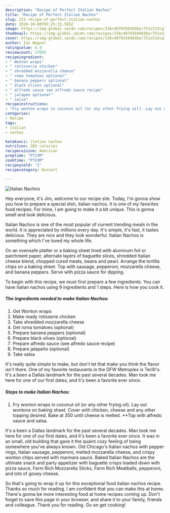 ```yaml
---
description: "Recipe of Perfect Italian Nachos"
title: "Recipe of Perfect Italian Nachos"
slug: 231-recipe-of-perfect-italian-nachos
date: 2020-10-08T05:25:15.565Z
image: https://img-global.cpcdn.com/recipes/236c4070350403be/751x532cq70/italian-nachos-recipe-main-photo.jpg
thumbnail: https://img-global.cpcdn.com/recipes/236c4070350403be/751x532cq70/italian-nachos-recipe-main-photo.jpg
cover: https://img-global.cpcdn.com/recipes/236c4070350403be/751x532cq70/italian-nachos-recipe-main-photo.jpg
author: Ian Wagner
ratingvalue: 4.9
reviewcount: 17055
recipeingredient:
- " Wonton wraps"
- " rotisserie chicken"
- " shredded mozzarella cheese"
- " roma tomatoes optional"
- " banana peppers optional"
- " black olives optional"
- " alfredo sauce see alfredo sauce recipe"
- " jalapeo optional"
- " salsa"
recipeinstructions:
- "Fry wonton wraps in coconut oil (or any other frying oil). Lay out wontons on baking sheet. Cover with chicken, cheese and any other topping desired. Bake at 350 until cheese is melted. **Top with alfredo sauce and salsa."
categories:
- Recipe
tags:
- italian
- nachos

katakunci: italian nachos 
nutrition: 203 calories
recipecuisine: American
preptime: "PT23M"
cooktime: "PT43M"
recipeyield: "2"
recipecategory: Dessert

---
```



![Italian Nachos](https://img-global.cpcdn.com/recipes/236c4070350403be/751x532cq70/italian-nachos-recipe-main-photo.jpg)

Hey everyone, it's Jim, welcome to our recipe site. Today, I'm gonna show you how to prepare a special dish, italian nachos. It is one of my favorites food recipes. For mine, I am going to make it a bit unique. This is gonna smell and look delicious.

Italian Nachos is one of the most popular of current trending meals in the world. It is appreciated by millions every day. It's simple, it's fast, it tastes delicious. They are nice and they look wonderful. Italian Nachos is something which I've loved my whole life.

On an ovensafe platter or a baking sheet lined with aluminum foil or parchment paper, alternate layers of baguette slices, shredded Italian cheese blend, chopped cured meats, beans and pearl. Arrange the tortilla chips on a baking sheet. Top with sausage, pepperoni, mozzarella cheese, and banana peppers. Serve with pizza sauce for dipping.


To begin with this recipe, we must first prepare a few ingredients. You can have italian nachos using 9 ingredients and 1 steps. Here is how you cook it.

<!--inarticleads1-->

##### The ingredients needed to make Italian Nachos:

1. Get  Wonton wraps
1. Make ready  rotisserie chicken
1. Take  shredded mozzarella cheese
1. Get  roma tomatoes (optional)
1. Prepare  banana peppers (optional)
1. Prepare  black olives (optional)
1. Prepare  alfredo sauce (see alfredo sauce recipe)
1. Prepare  jalapeño (optional)
1. Take  salsa


It&#39;s really quite simple to make, but don&#39;t let that make you think the flavor isn&#39;t there. One of my favorite restaurants in the DFW Metroplex is Terilli&#39;s. It&#39;s a been a Dallas landmark for the past several decades. Man took me here for one of our first dates, and it&#39;s been a favorite ever since. 

<!--inarticleads2-->

##### Steps to make Italian Nachos:

1. Fry wonton wraps in coconut oil (or any other frying oil). Lay out wontons on baking sheet. Cover with chicken, cheese and any other topping desired. Bake at 350 until cheese is melted. **Top with alfredo sauce and salsa.


It&#39;s a been a Dallas landmark for the past several decades. Man took me here for one of our first dates, and it&#39;s been a favorite ever since. It was in an small, old building that gave it the quaint cozy feeling of being somewhere you&#39;ve always known. Old Chicago&#39;s Italian nachos with pepper rings, Italian sausage, pepperoni, melted mozzarella cheese, and crispy wonton chips served with marinara sauce. Baked Italian Nachos are the ultimate snack and party appetizer with baguette crisps loaded down with pizza sauce, Farm Rich Mozzarella Sticks, Farm Rich Meatballs, pepperoni, and lots of gooey cheese. 

So that's going to wrap it up for this exceptional food italian nachos recipe. Thanks so much for reading. I am confident that you can make this at home. There's gonna be more interesting food at home recipes coming up. Don't forget to save this page in your browser, and share it to your family, friends and colleague. Thank you for reading. Go on get cooking!
